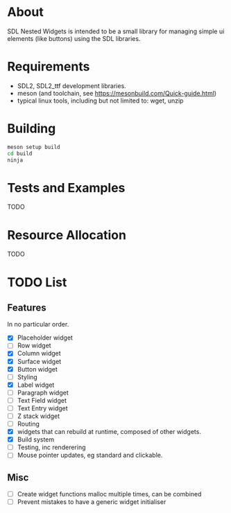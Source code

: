 # About

SDL Nested Widgets is intended to be a small library for managing simple ui elements (like buttons) using the SDL libraries.

# Requirements

- SDL2, SDL2_ttf development libraries.
- meson (and toolchain, see https://mesonbuild.com/Quick-guide.html)
- typical linux tools, including but not limited to: wget, unzip

# Building

```bash
meson setup build
cd build
ninja
```

# Tests and Examples

TODO

# Resource Allocation

TODO

# TODO List

## Features

In no particular order.

- [x] Placeholder widget
- [ ] Row widget
- [x] Column widget
- [x] Surface widget
- [x] Button widget
- [ ] Styling
- [x] Label widget
- [ ] Paragraph widget
- [ ] Text Field widget
- [ ] Text Entry widget
- [ ] Z stack widget
- [ ] Routing
- [x] widgets that can rebuild at runtime, composed of other widgets.
- [x] Build system
- [ ] Testing, inc renderering
- [ ] Mouse pointer updates, eg standard and clickable.

## Misc

- [ ] Create widget functions malloc multiple times, can be combined
- [ ] Prevent mistakes to have a generic widget initialiser
